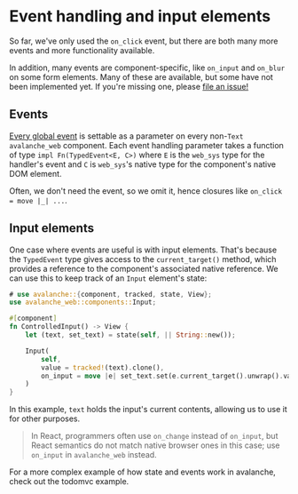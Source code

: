 # Event handling and input elements

So far, we've only used the `on_click` event, but there are both many more events and more functionality available.

In addition, many events are component-specific, like `on_input` and `on_blur` on some form elements. Many of these are available,
but some have not been implemented yet. If you're missing one, please [file an issue!](https://github.com/DJankauskas/avalanche/issues/new)

## Events

[Every global event](https://developer.mozilla.org/en-US/docs/Web/API/GlobalEventHandlers) is settable as a parameter
on every non-`Text` `avalanche_web` component. Each event handling parameter takes a function of type `impl Fn(TypedEvent<E, C>)`
where `E` is the `web_sys` type for the handler's event and `C` is `web_sys`'s native type for the component's native DOM element.

Often, we don't need the event, so we omit it, hence closures like `on_click = move |_| ...`.

## Input elements

One case where events are useful is with input elements. That's because the `TypedEvent` type gives access to the `current_target()` method,
which provides a reference to the component's associated native reference. We can use this to keep track of an `Input` element's state:

```rust
# use avalanche::{component, tracked, state, View};
use avalanche_web::components::Input;

#[component]
fn ControlledInput() -> View {
    let (text, set_text) = state(self, || String::new());

    Input(
        self,
        value = tracked!(text).clone(),
        on_input = move |e| set_text.set(e.current_target().unwrap().value())
    )
}
```

In this example, `text` holds the input's current contents, allowing us to use it for other purposes.

> In React, programmers often use `on_change` instead of `on_input`, but React semantics do not match native browser ones in this case;
> use `on_input` in `avalanche_web` instead.

For a more complex example of how state and events work in avalanche, check out the todomvc example. 